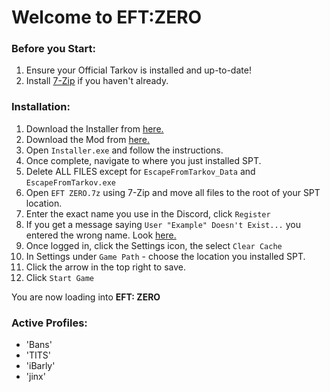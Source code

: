 # Welcome to EFT:ZERO

### Before you Start:

1. Ensure your Official Tarkov is installed and up-to-date!
2. Install [7-Zip](https://www.7-zip.org/a/7z2409-x64.exe) if you haven't already.

### Installation:

1. Download the Installer from [here.](https://syncade.gg/spt)
2. Download the Mod from [here.](https://syncade.gg/zero)
3. Open `Installer.exe` and follow the instructions.
4. Once complete, navigate to where you just installed SPT.
5. Delete ALL FILES except for `EscapeFromTarkov_Data` and `EscapeFromTarkov.exe`
6. Open `EFT ZERO.7z` using 7-Zip and move all files to the root of your SPT location.
5. Enter the exact name you use in the Discord, click `Register`
6. If you get a message saying `User "Example" Doesn't Exist...` you entered the wrong name. Look [here.](https://github.com/bansakai/ZERO/edit/main/README.md#current-profiles)
6. Once logged in, click the Settings icon, the select `Clear Cache`
7. In Settings under `Game Path` - choose the location you installed SPT.
8. Click the arrow in the top right to save.
9. Click `Start Game`

You are now loading into **EFT: ZERO**

### Active Profiles:

- 'Bans'
- 'TITS'
- 'iBarly'
- 'jinx'
